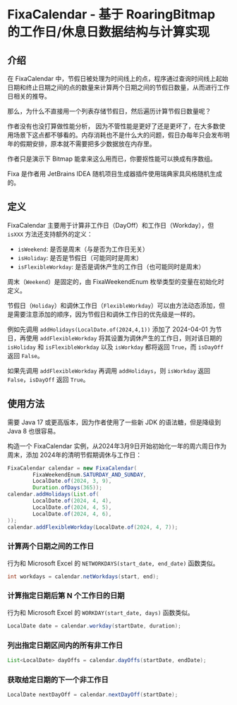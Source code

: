 # FixaCalendar - 基于 RoaringBitmap 的工作日/休息日数据结构与计算实现

## 介绍

在 FixaCalendar 中，节假日被处理为时间线上的点，程序通过查询时间线上起始日期和终止日期之间的点的数量来计算两个日期之间的节假日数量，从而进行工作日相关的推导。

那么，为什么不直接用一个列表存储节假日，然后遍历计算节假日数量呢？

作者没有也没打算做性能分析，
因为不管性能是更好了还是更坏了，在大多数使用场景下这点都不够看的。内存消耗也不是什么大的问题，假日办每年只会发布明年的假期安排，原本就不需要把多少数据放在内存里。

作者只是演示下 Bitmap 能拿来这么用而已，你要抠性能可以换成有序数组。

Fixa 是作者用 JetBrains IDEA 随机项目生成器插件使用瑞典家具风格随机生成的。

## 定义

FixaCalendar 主要用于计算非工作日（DayOff）和工作日（Workday），但 `isXXX` 方法还支持额外的定义：

- `isWeekend`: 是否是周末（与是否为工作日无关）
- `isHoliday`: 是否是节假日（可能同时是周末）
- `isFlexibleWorkday`: 是否是调休产生的工作日（也可能同时是周末）

周末（`Weekend`）是固定的，由 FixaWeekendEnum 枚举类型的变量在初始化时定义。

节假日（`Holiday`）和调休工作日（`FlexibleWorkday`）可以由方法动态添加，但是需要注意添加的顺序，因为节假日和调休工作日的优先级是一样的。

例如先调用 `addHolidays(LocalDate.of(2024,4,1))` 添加了 2024-04-01 为节日，再使用 `addFlexibleWorkday` 将其设置为调休产生的工作日，则对该日期的 `isHoliday` 和 `isFlexibleWorkday` 以及 `isWorkday` 都将返回 `True`，而 `isDayOff` 返回 `False`。

如果先调用 `addFlexibleWorkday` 再调用 `addHolidays`，则 `isWorkday` 返回 `False`，`isDayOff` 返回 `True`。

## 使用方法

需要 Java 17 或更高版本，因为作者使用了一些新 JDK 的语法糖，但是降级到 Java 8 也很容易。

构造一个 FixaCalendar 实例，从2024年3月9日开始初始化一年的周六周日作为周末，添加 2024年的清明节假期调休与工作日：

```java
FixaCalendar calendar = new FixaCalendar(
        FixaWeekendEnum.SATURDAY_AND_SUNDAY,
        LocalDate.of(2024, 3, 9),
        Duration.ofDays(365));
calendar.addHolidays(List.of(
        LocalDate.of(2024, 4, 4),
        LocalDate.of(2024, 4, 5),
        LocalDate.of(2024, 4, 6),
));
calendar.addFlexibleWorkday(LocalDate.of(2024, 4, 7));
```

### 计算两个日期之间的工作日

行为和 Microsoft Excel 的 `NETWORKDAYS(start_date, end_date)` 函数类似。

```java
int workdays = calendar.netWorkdays(start, end);
```

### 计算指定日期后第 N 个工作日的日期

行为和 Microsoft Excel 的 `WORKDAY(start_date, days)` 函数类似。

```java
LocalDate date = calendar.workday(startDate, duration);
```

### 列出指定日期区间内的所有非工作日

```java
List<LocalDate> dayOffs = calendar.dayOffs(startDate, endDate);
```

### 获取给定日期的下一个非工作日

```java
LocalDate nextDayOff = calendar.nextDayOff(startDate);
```